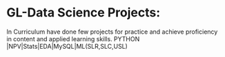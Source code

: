 # GL-Data Science Projects:


In Curriculum have done few projects for practice and achieve proficiency in content and applied learning skills.
PYTHON |NPV|Stats|EDA|MySQL|ML(SLR,SLC,USL)

